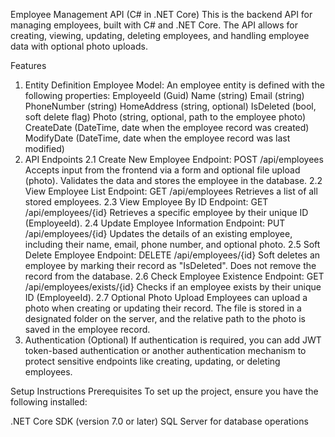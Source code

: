 Employee Management API (C# in .NET Core)
This is the backend API for managing employees, built with C# and .NET Core. The API allows for creating, viewing, updating, deleting employees, and handling employee data with optional photo uploads.

Features
1. Entity Definition
Employee Model: An employee entity is defined with the following properties:
EmployeeId (Guid)
Name (string)
Email (string)
PhoneNumber (string)
HomeAddress (string, optional)
IsDeleted (bool, soft delete flag)
Photo (string, optional, path to the employee photo)
CreateDate (DateTime, date when the employee record was created)
ModifyDate (DateTime, date when the employee record was last modified)
2. API Endpoints
2.1 Create New Employee
Endpoint: POST /api/employees
Accepts input from the frontend via a form and optional file upload (photo).
Validates the data and stores the employee in the database.
2.2 View Employee List
Endpoint: GET /api/employees
Retrieves a list of all stored employees.
2.3 View Employee By ID
Endpoint: GET /api/employees/{id}
Retrieves a specific employee by their unique ID (EmployeeId).
2.4 Update Employee Information
Endpoint: PUT /api/employees/{id}
Updates the details of an existing employee, including their name, email, phone number, and optional photo.
2.5 Soft Delete Employee
Endpoint: DELETE /api/employees/{id}
Soft deletes an employee by marking their record as "IsDeleted". Does not remove the record from the database.
2.6 Check Employee Existence
Endpoint: GET /api/employees/exists/{id}
Checks if an employee exists by their unique ID (EmployeeId).
2.7 Optional Photo Upload
Employees can upload a photo when creating or updating their record. The file is stored in a designated folder on the server, and the relative path to the photo is saved in the employee record.
3. Authentication (Optional)
If authentication is required, you can add JWT token-based authentication or another authentication mechanism to protect sensitive endpoints like creating, updating, or deleting employees.

Setup Instructions
Prerequisites
To set up the project, ensure you have the following installed:

.NET Core SDK (version 7.0 or later)
SQL Server for database operations
